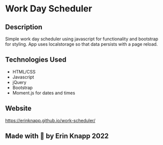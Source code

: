 # Work Day Scheduler

## Description
Simple work day scheduler using javascript for functionality and bootstrap for styling. App uses localstorage so that data persists with a page reload.

## Technologies Used
- HTML/CSS
- Javascript
- jQuery
- Bootstrap
- Moment.js for dates and times

## Website 
https://erinknapp.github.io/work-scheduler/

## Made with 💖 by Erin Knapp 2022
